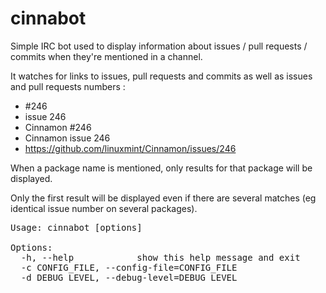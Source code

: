 cinnabot
========

Simple IRC bot used to display information about issues / pull requests / commits when they're mentioned in a channel.

It watches for links to issues, pull requests and commits as well as issues and pull requests numbers :
* #246
* issue 246
* Cinnamon #246
* Cinnamon issue 246
* https://github.com/linuxmint/Cinnamon/issues/246

When a package name is mentioned, only results for that package will be displayed.

Only the first result will be displayed even if there are several matches (eg identical issue number on several packages).

<pre>
Usage: cinnabot [options]

Options:
  -h, --help            show this help message and exit
  -c CONFIG_FILE, --config-file=CONFIG_FILE
  -d DEBUG_LEVEL, --debug-level=DEBUG_LEVEL
</pre>
